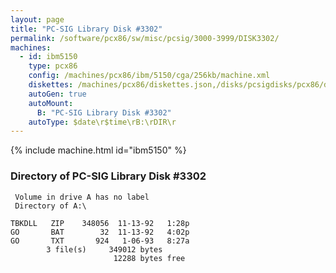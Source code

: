 ```yaml
---
layout: page
title: "PC-SIG Library Disk #3302"
permalink: /software/pcx86/sw/misc/pcsig/3000-3999/DISK3302/
machines:
  - id: ibm5150
    type: pcx86
    config: /machines/pcx86/ibm/5150/cga/256kb/machine.xml
    diskettes: /machines/pcx86/diskettes.json,/disks/pcsigdisks/pcx86/diskettes.json
    autoGen: true
    autoMount:
      B: "PC-SIG Library Disk #3302"
    autoType: $date\r$time\rB:\rDIR\r
---
```


{% include machine.html id="ibm5150" %}

### Directory of PC-SIG Library Disk #3302

     Volume in drive A has no label
     Directory of A:\

    TBKDLL   ZIP    348056  11-13-92   1:28p
    GO       BAT        32  11-13-92   4:02p
    GO       TXT       924   1-06-93   8:27a
            3 file(s)     349012 bytes
                           12288 bytes free
